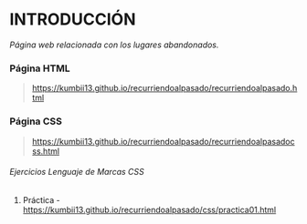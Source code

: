 # INTRODUCCIÓN

*Página web relacionada con los lugares abandonados.*

### Página HTML
> https://kumbii13.github.io/recurriendoalpasado/recurriendoalpasado.html

### Página CSS
> https://kumbii13.github.io/recurriendoalpasado/recurriendoalpasadocss.html

###### Ejercicios Lenguaje de Marcas CSS
1. Práctica - https://kumbii13.github.io/recurriendoalpasado/css/practica01.html


